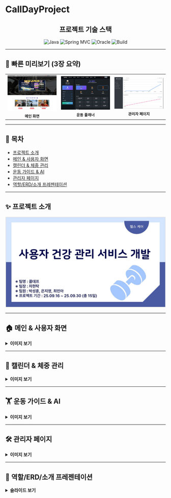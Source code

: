 # CallDayProject

<div align="center">
  
  <h2>프로젝트 기술 스택</h2>
  
  <!-- 간단 배지: 자유롭게 수정/삭제 -->
  <img alt="Java" src="https://img.shields.io/badge/Java-8+-blue">
  <img alt="Spring MVC" src="https://img.shields.io/badge/Spring-MVC-green">
  <img alt="Oracle" src="https://img.shields.io/badge/DB-Oracle-red">
  <img alt="Build" src="https://img.shields.io/badge/Build-Maven-purple">

</div>

---

## 🍪 빠른 미리보기 (3장 요약)

<table>
  <tr>
    <td align="center">
      <img src="/capture/메인화면.JPG" alt="메인" width="260"><br/>
      <sub><b>메인 화면</b></sub>
    </td>
    <td align="center">
      <img src="/capture/운동%20플래너.jpg" alt="운동플래너" width="260"><br/>
      <sub><b>운동 플래너</b></sub>
    </td>
    <td align="center">
      <img src="/capture/관리자페이지.JPG" alt="관리자" width="260"><br/>
      <sub><b>관리자 페이지</b></sub>
    </td>
  </tr>
</table>

---

## 📖 목차
- [프로젝트 소개](#-프로젝트-소개)
- [메인 & 사용자 화면](#-메인--사용자-화면)
- [캘린더 & 체중 관리](#-캘린더--체중-관리)
- [운동 가이드 & AI](#-운동-가이드--ai)
- [관리자 페이지](#-관리자-페이지)
- [역할/ERD/소개 프레젠테이션](#-역할ERD소개-프레젠테이션)

---

## ✨ 프로젝트 소개
![프로젝트 메인](/ppt/프로젝트%20메인.JPG "프로젝트 메인")

---

## 🏠 메인 & 사용자 화면

<details>
<summary><b>이미지 보기</b></summary><br>

![메인화면](/capture/메인화면.JPG "메인화면")

<div align="center"><h3>메인 화면</h3></div>

![인기게시물](/capture/인기게시물.jpg "인기게시물")

<div align="center"><h3>인기게시물</h3></div>

![로그인창](/capture/로그인창.jpg "로그인창")

<div align="center"><h3>로그인</h3></div>

![회원가입](/capture/회원가입창.jpg "회원가입")

<div align="center"><h3>회원가입</h3></div>

![내정보](/capture/내정보페이지.JPG "내정보")

<div align="center"><h3>내정보</h3></div>

</details>

---

## 📅 캘린더 & 체중 관리

<details>
<summary><b>이미지 보기</b></summary><br>

![일정관리](/capture/일정관리.jpg "일정관리")
<div align="center"><h3>일정관리</h3></div>

![캘린더](/capture/캘린더.jpg "캘린더")
<div align="center"><h3>오.운.완 캘린더</h3></div>

![체중관리](/capture/체중관리.jpg "체중관리")
<div align="center"><h3>체중관리 차트</h3></div>

![체중관리](/capture/체중관리(2).jpg "체중관리")
<div align="center"><h3>체중관리 게시</h3></div>

</details>

---

## 🏋 운동 가이드 & AI

<details>
<summary><b>이미지 보기</b></summary><br>

![운동가이드](/capture/운동%20가이드.jpg "운동가이드")
<div align="center"><h3>운동가이드</h3></div>

![운동등록](/capture/운동%20플래너.jpg "운동등록")
<div align="center"><h3>운동플래너</h3></div>

![운동피드](/capture/운동피드.JPG "운동피드")
<div align="center"><h3>운동피드</h3></div>

![게시글](/capture/운동피드_아티클.JPG "게시글")
<div align="center"><h3>게시글</h3></div>

![게시글작성](/capture/imgcreated.jpg "게시글작성")
<div align="center"><h3>게시글작성</h3></div>

![게시글수정](/capture/imgupdate.jpg "게시글수정")
<div align="center"><h3>게시글수정</h3></div>

![AI식단](/capture/AI식단%20추천.jpg "AI식단")
<div align="center"><h3>AI 식단 추천</h3></div>

</details>

---

## 🛠 관리자 페이지

<details>
<summary><b>이미지 보기</b></summary><br>

![관리자페이지](/capture/관리자페이지.JPG "관리자페이지")
<div align="center"><h3>관리자페이지</h3></div>

![공지사항관리](/capture/관리자_공지사항관리.JPG "공지사항관리")
<div align="center"><h3>관리자페이지-공지사항관리</h3></div>

![운동가이드관리](/capture/관리자_운동가이드관리.JPG "운동가이드관리")
<div align="center"><h3>관리자페이지-운동가이드관리</h3></div>

![회원관리](/capture/관리자_회원관리.JPG "회원관리")
<div align="center"><h3>관리자페이지-회원관리</h3></div>

![스토어관리](/capture/관리자_스토어관리.JPG "스토어관리")
<div align="center"><h3>관리자페이지-스토어관리</h3></div>

</details>

---

## 📌 역할/ERD/소개 프레젠테이션

<details>
<summary><b>슬라이드 보기</b></summary><br>

![역할 부분](/ppt/역할.JPG "역할")
![역할 부분](/ppt/역할2.JPG "역할")
![ERD](/ppt/ERD.JPG "ERD")
![구성](/ppt/구성%20소개%202.JPG "구성")
![구성](/ppt/구성%20소개%203.JPG "구성")
![구성](/ppt/구성%20소개%204.JPG "구성")
![구성](/ppt/구성%20소개%205.JPG "구성")
![구성](/ppt/구성%20소개%206.JPG "구성")
![구성/평가/개선](/ppt/구성%20소개%20끝%20평가%20및%20개선.JPG "구성/평가/개선")

</details>
